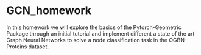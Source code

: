 # GCN_homework

In this homework we will explore the basics of the Pytorch-Geometric Package through an initial tutorial and implement different a state of the art Graph Neural Networks to solve a node classification task in the OGBN-Proteins dataset.
